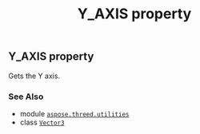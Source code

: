 ﻿---
title: Y_AXIS property
second_title: Aspose.3D for Python via .NET API References
description: 
type: docs
weight: 140
url: /aspose.threed.utilities/vector3/y_axis/
is_root: false
---

## Y_AXIS property


Gets the Y axis.

### See Also
* module [`aspose.threed.utilities`](../../)
* class [`Vector3`](/3d/python-net/aspose.threed.utilities/vector3)

